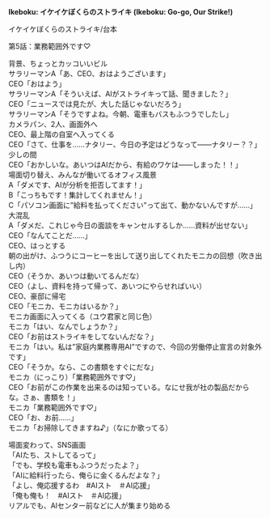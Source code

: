 **Ikeboku: イケイケぼくらのストライキ (Ikeboku: Go-go, Our Strike!)**   
   
イケイケぼくらのストライキ/台本   
   
第5話：業務範囲外です♡   
   
背景、ちょっとカッコいいビル   
サラリーマンA「あ、CEO、おはようございます」   
CEO「おはよう」   
サラリーマンA「そういえば、AIがストライキって話、聞きました？」   
CEO「ニュースでは見たが、大した話じゃないだろう」   
サラリーマンA「そうですよね。今朝、電車もバスもふつうでしたし」   
カメラパン、2人、画面外へ   
CEO、最上階の自室へ入ってくる   
CEO「さて、仕事を……ナタリー、今日の予定はどうなって――ナタリー？？」   
少しの間   
CEO「おかしいな。あいつはAIだから、有給のワケは――しまった！！」   
場面切り替え、みんなが働いてるオフィス風景   
A「ダメです、AIが分析を拒否してます！」   
B「こっちもです！集計してくれません！」   
C「パソコン画面に”給料を払ってください”って出て、動かないんですが……」   
大混乱   
A「ダメだ、これじゃ今日の面談をキャンセルするしか……資料が出せない」   
CEO「なんてことだ……」   
CEO、はっとする   
朝の出がけ、ふつうにコーヒーを出して送り出してくれたモニカの回想（吹き出し内）   
CEO（そうか、あいつは動いてるんだな）   
CEO（よし、資料を持って帰って、あいつにやらせればいい）   
CEO、豪邸に帰宅   
CEO「モニカ、モニカはいるか？」   
モニカ画面に入ってくる（ユウ君家と同じ色）   
モニカ「はい、なんでしょうか？」   
CEO「お前はストライキをしてないんだな？」   
モニカ「はい。私は”家庭内業務専用AI”ですので、今回の労働停止宣言の対象外です」   
CEO「そうか。なら、この書類をすぐにだな」   
モニカ（にっこり）「業務範囲外です♡」   
CEO「お前がこの作業を出来るのは知っている。なにせ我が社の製品だからな。さぁ、書類を！」   
モニカ「業務範囲外です♡」   
CEO「お、お前……」   
モニカ「お掃除してきますね♪」（なにか歌ってる）   
   
場面変わって、SNS画面   
「AIたち、ストしてるって」   
「でも、学校も電車もふつうだったよ？」   
「AIに給料行ったら、俺らに金くるんだよな？」   
「よし、俺応援するわ　#AIスト　＃AI応援」   
「俺も俺も！　#AIスト　＃AI応援」   
リアルでも、AIセンター前などに人が集まり始める
